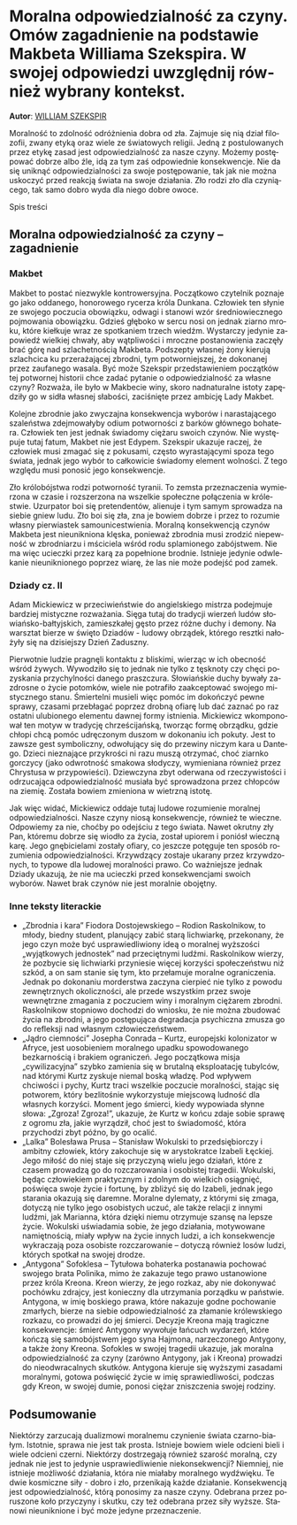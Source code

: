 # Mo­ral­na od­po­wie­dzial­ność za czy­ny. Omów za­gad­nie­nie na pod­sta­wie Mak­be­ta Wil­lia­ma Szek­spi­ra. W swo­jej od­po­wie­dzi uwzględ­nij rów­nież wy­bra­ny kon­tekst.

**Autor**: [WILLIAM SZEKSPIR](https://poezja.org/wz/William_Szekspir/)

Mo­ral­ność to zdol­ność od­róż­nie­nia do­bra od zła. Zaj­mu­je się nią dział fi­lo­zo­fii, zwa­ny ety­ką oraz wie­le ze świa­to­wych re­li­gii. Jed­ną z po­stu­lo­wa­nych przez ety­kę za­sad jest od­po­wie­dzial­ność za na­sze czy­ny. Mo­że­my po­stę­po­wać do­brze albo źle, idą za tym zaś od­po­wied­nie kon­se­kwen­cje. Nie da się unik­nąć od­po­wie­dzial­no­ści za swo­je po­stę­po­wa­nie, tak jak nie moż­na usko­czyć przed re­ak­cją świa­ta na swo­je dzia­ła­nia. Zło ro­dzi zło dla czy­nią­ce­go, tak samo do­bro wyda dla nie­go do­bre owo­ce.

Spis treści



## Moralna odpowiedzialność za czyny – zagadnienie

### Makbet

Makbet to po­stać nie­zwy­kle kon­tro­wer­syj­na. Po­cząt­ko­wo czy­tel­nik po­zna­je go jako od­da­ne­go, ho­no­ro­we­go ry­ce­rza kró­la Dun­ka­na. Czło­wiek ten sły­nie ze swo­je­go po­czu­cia obo­wiąz­ku, od­wa­gi i sta­no­wi wzór śre­dnio­wiecz­ne­go poj­mo­wa­nia obo­wiąz­ku. Gdzieś głę­bo­ko w ser­cu nosi on jed­nak ziar­no mro­ku, któ­re kieł­ku­je wraz ze spotkaniem trzech wiedźm. Wy­star­czy je­dy­nie za­po­wiedź wiel­kiej chwa­ły, aby wąt­pli­wo­ści i mrocz­ne po­sta­no­wie­nia za­czę­ły brać górę nad szla­chet­no­ścią Mak­be­ta. Podszepty własnej żony kie­ru­ją szlach­ci­ca ku prze­ra­ża­ją­cej zbrod­ni, tym po­twor­niej­szej, że do­ko­na­nej przez za­ufa­ne­go wa­sa­la. Być może Szek­spir przed­sta­wie­niem po­cząt­ków tej po­twor­nej hi­sto­rii chce za­dać py­ta­nie o od­po­wie­dzial­ność za wła­sne czy­ny? Roz­wa­ża, ile było w Mak­be­cie winy, sko­ro nad­na­tu­ral­ne isto­ty za­pę­dzi­ły go w si­dła wła­snej sła­bo­ści, za­ci­śnię­te przez ambicję Lady Makbet.

Ko­lej­ne zbrod­nie jako zwy­czaj­na kon­se­kwen­cja wy­bo­rów i na­ra­sta­ją­ce­go sza­leń­stwa zdej­mo­wa­ły­by odium po­twor­no­ści z bar­ków głów­ne­go bo­ha­te­ra. Czło­wiek ten jest jed­nak świa­do­my cię­ża­ru swo­ich czy­nów. Nie wy­stę­pu­je tu­taj fa­tum, Mak­bet nie jest Edypem. Szek­spir uka­zu­je ra­czej, że człowiek musi zmagać się z pokusami, czę­sto wy­ra­sta­ją­cy­mi spo­za tego świa­ta, jed­nak jego wy­bór to cał­ko­wi­cie świa­do­my ele­ment wol­no­ści. Z tego wzglę­du musi ponosić jego konsekwencje.



Zło królobójstwa ro­dzi po­twor­ność tyranii. To ze­msta prze­zna­cze­nia wy­mie­rzo­na w cza­sie i roz­sze­rzo­na na wszel­kie spo­łecz­ne po­łą­cze­nia w kró­le­stwie. Uzurpator boi się pretendentów, alie­nu­je i tym sa­mym spro­wa­dza na sie­bie gniew ludu. Zło boi się zła, zna je bo­wiem do­brze i przez to ro­zu­mie wła­sny pier­wia­stek sa­mo­uni­ce­stwie­nia. Mo­ral­ną kon­se­kwen­cją czy­nów Mak­be­ta jest nieunikniona klęska, po­nie­waż zbrod­nia musi zro­dzić nie­pew­ność w zbrod­nia­rzu i mści­cie­la wśród rodu spla­mio­ne­go za­bój­stwem. Nie ma więc uciecz­ki przez karą za po­peł­nio­ne brod­nie. Ist­nie­je je­dy­nie od­wle­ka­nie nie­unik­nio­ne­go po­przez wia­rę, że las nie może po­dejść pod za­mek.

### Dziady cz. II

Adam Mic­kie­wicz w prze­ci­wień­stwie do an­giel­skie­go mi­strza po­dej­mu­je bar­dziej mi­stycz­ne roz­wa­ża­nia. Się­ga tu­taj do tra­dy­cji wie­rzeń lu­dów sło­wiań­sko-bał­tyj­skich, za­miesz­ka­łej gę­sto przez róż­ne du­chy i de­mo­ny. Na warsz­tat bie­rze w święto Dziadów - lu­do­wy ob­rzą­dek, któ­re­go reszt­ki na­ło­ży­ły się na dzi­siej­szy Dzień Za­dusz­ny.



Pier­wot­nie lu­dzie pra­gnę­li kon­tak­tu z bli­ski­mi, wie­rząc w ich obec­ność wśród ży­wych. Wy­wo­dzi­ło się to jed­nak nie tyl­ko z tę­sk­no­ty czy chę­ci po­zy­ska­nia przy­chyl­no­ści da­ne­go pra­sz­czu­ra. Sło­wiań­skie du­chy by­wa­ły za­zdro­sne o ży­cie po­tom­ków, wie­le nie po­tra­fi­ło za­ak­cep­to­wać swo­je­go mi­stycz­ne­go sta­nu. Śmiertelni musieli więc pomóc im dokończyć pewne sprawy, cza­sa­mi prze­bła­gać po­przez drob­ną ofia­rę lub dać za­znać po raz ostat­ni ulu­bio­ne­go ele­men­tu daw­nej for­my ist­nie­nia. Mic­kie­wicz wkom­po­no­wał ten mo­tyw w tra­dy­cję chrze­ści­jań­ską, two­rząc for­mę ob­rząd­ku, gdzie chłopi chcą pomóc udręczonym duszom w do­ko­na­niu ich po­ku­ty. Jest to za­wsze gest sym­bo­licz­ny, od­wo­łu­ją­cy się do prze­wi­ny ni­czym kara u Dan­te­go. Dzie­ci nie­zna­ją­ce przy­kro­ści ni razu mu­szą otrzy­mać, choć ziarnko gorczycy (jako od­wrot­ność sma­ko­wa sło­dy­czy, wy­mie­nia­na rów­nież przez Chry­stu­sa w przy­po­wie­ści). Dziew­czy­na zbyt ode­rwa­na od rze­czy­wi­sto­ści i od­rzu­ca­ją­ca od­po­wie­dzial­ność mu­sia­ła być spro­wa­dzo­na przez chłop­ców na zie­mię. Zo­sta­ła bo­wiem zmie­nio­na w wietrz­ną isto­tę.

Jak więc wi­dać, Mic­kie­wicz od­da­je tu­taj ludowe rozumienie moralnej odpowiedzialności. Na­sze czy­ny nio­są kon­se­kwen­cje, rów­nież te wiecz­ne. Od­po­wie­my za nie, choć­by po odej­ściu z tego świa­ta. Na­wet okrutny zły Pan, któ­re­mu do­brze się wio­dło za ży­cia, zo­stał upio­rem i poniósł wieczną karę. Jego gnę­bi­cie­la­mi zo­sta­ły ofia­ry, co jesz­cze po­tę­gu­je ten spo­sób ro­zu­mie­nia od­po­wie­dzial­no­ści. Krzyw­dzą­cy zo­sta­je uka­ra­ny przez krzyw­dzo­nych, to ty­po­we dla lu­do­wej mo­ral­no­ści pra­wo. Co waż­niej­sze jed­nak Dziady ukazują, że nie ma ucieczki przed konsekwencjami swoich wyborów. Na­wet brak czy­nów nie jest mo­ral­nie obo­jęt­ny.



### Inne teksty literackie

- „Zbrodnia i kara” Fiodora Dostojewskiego – Rodion Raskolnikow, to młody, biedny student, planujący zabić starą lichwiarkę, przekonany, że jego czyn może być usprawiedliwiony ideą o moralnej wyższości „wyjątkowych jednostek” nad przeciętnymi ludźmi. Raskolnikow wierzy, że pozbycie się lichwiarki przyniesie więcej korzyści społeczeństwu niż szkód, a on sam stanie się tym, kto przełamuje moralne ograniczenia. Jednak po dokonaniu morderstwa zaczyna cierpieć nie tylko z powodu zewnętrznych okoliczności, ale przede wszystkim przez swoje wewnętrzne zmagania z poczuciem winy i moralnym ciężarem zbrodni. Raskolnikow stopniowo dochodzi do wniosku, że nie można zbudować życia na zbrodni, a jego postępująca degradacja psychiczna zmusza go do refleksji nad własnym człowieczeństwem.
- „Jądro ciemności” Josepha Conrada – Kurtz, europejski kolonizator w Afryce, jest uosobieniem moralnego upadku spowodowanego bezkarnością i brakiem ograniczeń. Jego początkowa misja „cywilizacyjna” szybko zamienia się w brutalną eksploatację tubylców, nad którymi Kurtz zyskuje niemal boską władzę. Pod wpływem chciwości i pychy, Kurtz traci wszelkie poczucie moralności, stając się potworem, który bezlitośnie wykorzystuje miejscową ludność dla własnych korzyści. Moment jego śmierci, kiedy wypowiada słynne słowa: „Zgroza! Zgroza!”, ukazuje, że Kurtz w końcu zdaje sobie sprawę z ogromu zła, jakie wyrządził, choć jest to świadomość, która przychodzi zbyt późno, by go ocalić.
- „Lalka” Bolesława Prusa – Stanisław Wokulski to przedsiębiorczy i ambitny człowiek, który zakochuje się w arystokratce Izabeli Łęckiej. Jego miłość do niej staje się przyczyną wielu jego działań, które z czasem prowadzą go do rozczarowania i osobistej tragedii. Wokulski, będąc człowiekiem praktycznym i zdolnym do wielkich osiągnięć, poświęca swoje życie i fortunę, by zbliżyć się do Izabeli, jednak jego starania okazują się daremne. Moralne dylematy, z którymi się zmaga, dotyczą nie tylko jego osobistych uczuć, ale także relacji z innymi ludźmi, jak Marianna, która dzięki niemu otrzymuje szansę na lepsze życie. Wokulski uświadamia sobie, że jego działania, motywowane namiętnością, miały wpływ na życie innych ludzi, a ich konsekwencje wykraczają poza osobiste rozczarowanie – dotyczą również losów ludzi, których spotkał na swojej drodze.
- „Antygona” Sofoklesa – Tytułowa bohaterka postanawia pochować swojego brata Polinika, mimo że zakazuje tego prawo ustanowione przez króla Kreona. Kreon wierzy, że jego rozkaz, aby nie dokonywać pochówku zdrajcy, jest konieczny dla utrzymania porządku w państwie. Antygona, w imię boskiego prawa, które nakazuje godne pochowanie zmarłych, bierze na siebie odpowiedzialność za złamanie królewskiego rozkazu, co prowadzi do jej śmierci. Decyzje Kreona mają tragiczne konsekwencje: śmierć Antygony wywołuje łańcuch wydarzeń, które kończą się samobójstwem jego syna Hajmona, narzeczonego Antygony, a także żony Kreona. Sofokles w swojej tragedii ukazuje, jak moralna odpowiedzialność za czyny (zarówno Antygony, jak i Kreona) prowadzi do nieodwracalnych skutków. Antygona kieruje się wyższymi zasadami moralnymi, gotowa poświęcić życie w imię sprawiedliwości, podczas gdy Kreon, w swojej dumie, ponosi ciężar zniszczenia swojej rodziny.

## Podsumowanie

Nie­któ­rzy za­rzu­ca­ją du­ali­zmo­wi mo­ral­ne­mu czy­nie­nie świa­ta czar­no-bia­łym. Istot­nie, spra­wa nie jest tak pro­sta. Ist­nie­je bo­wiem wie­le od­cie­ni bie­li i wie­le od­cie­ni czer­ni. Nie­któ­rzy do­strze­ga­ją rów­nież sza­rość mo­ral­ną, czy jed­nak nie jest to je­dy­nie uspra­wie­dli­wie­nie nie­kon­se­kwen­cji? Nie­mniej, nie ist­nie­je moż­li­wość dzia­ła­nia, któ­ra nie mia­ła­by mo­ral­ne­go wy­dźwię­ku. Te dwie ko­smicz­ne siły - do­bro i zło, prze­ni­ka­ją każ­de dzia­ła­nie. Kon­se­kwen­cją jest od­po­wie­dzial­ność, któ­rą po­no­si­my za na­sze czy­ny. Ode­bra­na przez po­ru­szo­ne koło przy­czy­ny i skut­ku, czy też ode­bra­na przez siły wyż­sze. Sta­no­wi nie­unik­nio­ne i być może je­dy­ne prze­zna­cze­nie.

